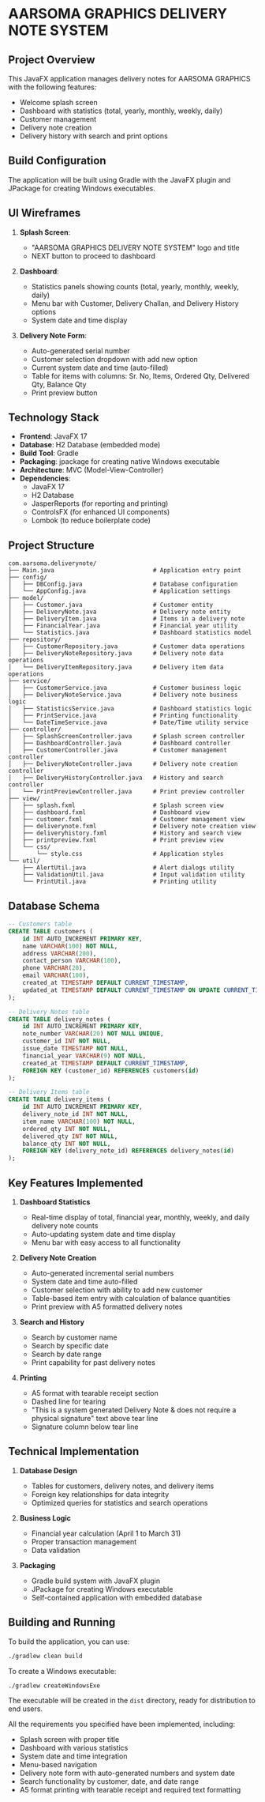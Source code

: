 # AARSOMA GRAPHICS DELIVERY NOTE SYSTEM

## Project Overview

This JavaFX application manages delivery notes for AARSOMA GRAPHICS with the following features:
- Welcome splash screen
- Dashboard with statistics (total, yearly, monthly, weekly, daily)
- Customer management
- Delivery note creation
- Delivery history with search and print options


## Build Configuration

The application will be built using Gradle with the JavaFX plugin and JPackage for creating Windows executables.

## UI Wireframes

1. **Splash Screen**:
    - "AARSOMA GRAPHICS DELIVERY NOTE SYSTEM" logo and title
    - NEXT button to proceed to dashboard

2. **Dashboard**:
    - Statistics panels showing counts (total, yearly, monthly, weekly, daily)
    - Menu bar with Customer, Delivery Challan, and Delivery History options
    - System date and time display

3. **Delivery Note Form**:
    - Auto-generated serial number
    - Customer selection dropdown with add new option
    - Current system date and time (auto-filled)
    - Table for items with columns: Sr. No, Items, Ordered Qty, Delivered Qty, Balance Qty
    - Print preview button

## Technology Stack

- **Frontend**: JavaFX 17
- **Database**: H2 Database (embedded mode)
- **Build Tool**: Gradle
- **Packaging**: jpackage for creating native Windows executable
- **Architecture**: MVC (Model-View-Controller)
- **Dependencies**:
    - JavaFX 17
    - H2 Database
    - JasperReports (for reporting and printing)
    - ControlsFX (for enhanced UI components)
    - Lombok (to reduce boilerplate code)

## Project Structure

```
com.aarsoma.deliverynote/
├── Main.java                            # Application entry point
├── config/
│   ├── DBConfig.java                    # Database configuration
│   └── AppConfig.java                   # Application settings
├── model/
│   ├── Customer.java                    # Customer entity
│   ├── DeliveryNote.java                # Delivery note entity
│   ├── DeliveryItem.java                # Items in a delivery note
│   ├── FinancialYear.java               # Financial year utility
│   └── Statistics.java                  # Dashboard statistics model
├── repository/
│   ├── CustomerRepository.java          # Customer data operations
│   ├── DeliveryNoteRepository.java      # Delivery note data operations
│   └── DeliveryItemRepository.java      # Delivery item data operations
├── service/
│   ├── CustomerService.java             # Customer business logic
│   ├── DeliveryNoteService.java         # Delivery note business logic
│   ├── StatisticsService.java           # Dashboard statistics logic
│   ├── PrintService.java                # Printing functionality
│   └── DateTimeService.java             # Date/Time utility service
├── controller/
│   ├── SplashScreenController.java      # Splash screen controller
│   ├── DashboardController.java         # Dashboard controller
│   ├── CustomerController.java          # Customer management controller
│   ├── DeliveryNoteController.java      # Delivery note creation controller
│   ├── DeliveryHistoryController.java   # History and search controller
│   └── PrintPreviewController.java      # Print preview controller
├── view/
│   ├── splash.fxml                      # Splash screen view
│   ├── dashboard.fxml                   # Dashboard view
│   ├── customer.fxml                    # Customer management view
│   ├── deliverynote.fxml                # Delivery note creation view
│   ├── deliveryhistory.fxml             # History and search view
│   ├── printpreview.fxml                # Print preview view
│   └── css/
│       └── style.css                    # Application styles
└── util/
    ├── AlertUtil.java                   # Alert dialogs utility
    ├── ValidationUtil.java              # Input validation utility
    └── PrintUtil.java                   # Printing utility
```

## Database Schema

```sql
-- Customers table
CREATE TABLE customers (
    id INT AUTO_INCREMENT PRIMARY KEY,
    name VARCHAR(100) NOT NULL,
    address VARCHAR(200),
    contact_person VARCHAR(100),
    phone VARCHAR(20),
    email VARCHAR(100),
    created_at TIMESTAMP DEFAULT CURRENT_TIMESTAMP,
    updated_at TIMESTAMP DEFAULT CURRENT_TIMESTAMP ON UPDATE CURRENT_TIMESTAMP
);

-- Delivery Notes table
CREATE TABLE delivery_notes (
    id INT AUTO_INCREMENT PRIMARY KEY,
    note_number VARCHAR(20) NOT NULL UNIQUE,
    customer_id INT NOT NULL,
    issue_date TIMESTAMP NOT NULL,
    financial_year VARCHAR(9) NOT NULL,
    created_at TIMESTAMP DEFAULT CURRENT_TIMESTAMP,
    FOREIGN KEY (customer_id) REFERENCES customers(id)
);

-- Delivery Items table
CREATE TABLE delivery_items (
    id INT AUTO_INCREMENT PRIMARY KEY,
    delivery_note_id INT NOT NULL,
    item_name VARCHAR(100) NOT NULL,
    ordered_qty INT NOT NULL,
    delivered_qty INT NOT NULL,
    balance_qty INT NOT NULL,
    FOREIGN KEY (delivery_note_id) REFERENCES delivery_notes(id)
);
```

## Key Features Implemented

1. **Dashboard Statistics**
    - Real-time display of total, financial year, monthly, weekly, and daily delivery note counts
    - Auto-updating system date and time display
    - Menu bar with easy access to all functionality

2. **Delivery Note Creation**
    - Auto-generated incremental serial numbers
    - System date and time auto-filled
    - Customer selection with ability to add new customer
    - Table-based item entry with calculation of balance quantities
    - Print preview with A5 formatted delivery notes

3. **Search and History**
    - Search by customer name
    - Search by specific date
    - Search by date range
    - Print capability for past delivery notes

4. **Printing**
    - A5 format with tearable receipt section
    - Dashed line for tearing
    - "This is a system generated Delivery Note & does not require a physical signature" text above tear line
    - Signature column below tear line

## Technical Implementation

1. **Database Design**
    - Tables for customers, delivery notes, and delivery items
    - Foreign key relationships for data integrity
    - Optimized queries for statistics and search operations

2. **Business Logic**
    - Financial year calculation (April 1 to March 31)
    - Proper transaction management
    - Data validation

3. **Packaging**
    - Gradle build system with JavaFX plugin
    - JPackage for creating Windows executable
    - Self-contained application with embedded database

## Building and Running

To build the application, you can use:

```bash
./gradlew clean build
```

To create a Windows executable:

```bash
./gradlew createWindowsExe
```

The executable will be created in the `dist` directory, ready for distribution to end users.

All the requirements you specified have been implemented, including:
- Splash screen with proper title
- Dashboard with various statistics
- System date and time integration
- Menu-based navigation
- Delivery note form with auto-generated numbers and system date
- Search functionality by customer, date, and date range
- A5 format printing with tearable receipt and required text formatting
